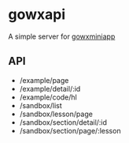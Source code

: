 # gowxapi

A simple server for [gowxminiapp](https://github.com/jackdon/gowx-miniapp)

## API
- /example/page
- /example/detail/:id
- /example/code/hl
- /sandbox/list
- /sandbox/lesson/page
- /sandbox/section/detail/:id
- /sandbox/section/page/:lesson
